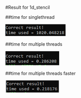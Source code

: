#Result for 1d_stencil

##time for singlethread

![](https://github.com/Panggundam00/parallelProgramming/blob/master/singlethreads.png)


##time for multiple threads

![](https://github.com/Panggundam00/parallelProgramming/blob/master/multiplethreads.png)


##time for multiple threads faster

![](https://github.com/Panggundam00/parallelProgramming/blob/master/multiplethreads_faster.png)

